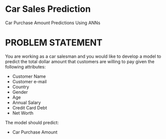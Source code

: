 # Car Sales Prediction 
Car Purchase Amount Predictions Using ANNs

# PROBLEM STATEMENT

You are working as a car salesman and you would like to develop a model to predict the total dollar amount that customers are willing to pay given the following attributes: 
- Customer Name
- Customer e-mail
- Country
- Gender
- Age
- Annual Salary 
- Credit Card Debt 
- Net Worth 

The model should predict: 
- Car Purchase Amount 
